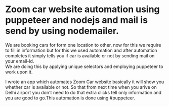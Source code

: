 # Zoom car website automation using puppeteer and nodejs and mail is send by using nodemailer.
We are booking cars for form one location to other, 
now for this we require to fill in information but for this we used automation and after automation completes it simply tells you if car is available or not by sending mail on your email-id.  
We are doing this by applying unique selectors and employing puppeteer to work upon it. 

I wrote an app which automates Zoom Car website basically it will show you whether car is available or not. So that from next time when you arive on Delhi airport you don't need to do that extra clicks tell only information and you are good to go.This automation is done using #puppeteer.
